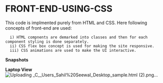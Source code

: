 # FRONT-END-USING-CSS
This code is implmented purely from HTML and CSS. Here following concepts of front-end are used:<br>
```
  i) HTML compnents are demarked into classes and then for each component styling is done separately.
  ii) CSS flex box concept is used for making the site responsive.
  iii) CSS animations are used to make the UI interactive.
```

**Snapshots**

**Laptop View**
![Uploading _C__Users_Sahil%20Seewal_Desktop_sample.html (2).png…]()
